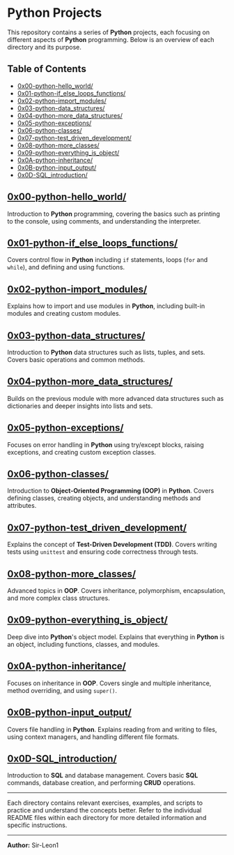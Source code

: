 # Python Projects

This repository contains a series of **Python** projects, each focusing on different aspects of **Python** programming. Below is an overview of each directory and its purpose.

## Table of Contents
- [0x00-python-hello_world/](#0x00-python-hello_world)
- [0x01-python-if_else_loops_functions/](#0x01-python-if_else_loops_functions)
- [0x02-python-import_modules/](#0x02-python-import_modules)
- [0x03-python-data_structures/](#0x03-python-data_structures)
- [0x04-python-more_data_structures/](#0x04-python-more_data_structures)
- [0x05-python-exceptions/](#0x05-python-exceptions)
- [0x06-python-classes/](#0x06-python-classes)
- [0x07-python-test_driven_development/](#0x07-python-test_driven_development)
- [0x08-python-more_classes/](#0x08-python-more_classes)
- [0x09-python-everything_is_object/](#0x09-python-everything_is_object)
- [0x0A-python-inheritance/](#0x0A-python-inheritance)
- [0x0B-python-input_output/](#0x0B-python-input_output)
- [0x0D-SQL_introduction/](#0x0D-SQL_introduction)

## [0x00-python-hello_world/](0x00-python-hello_world/)
Introduction to **Python** programming, covering the basics such as printing to the console, using comments, and understanding the interpreter.

## [0x01-python-if_else_loops_functions/](0x01-python-if_else_loops_functions/)
Covers control flow in **Python** including `if` statements, loops (`for` and `while`), and defining and using functions.

## [0x02-python-import_modules/](0x02-python-import_modules/)
Explains how to import and use modules in **Python**, including built-in modules and creating custom modules.

## [0x03-python-data_structures/](0x03-python-data_structures/)
Introduction to **Python** data structures such as lists, tuples, and sets. Covers basic operations and common methods.

## [0x04-python-more_data_structures/](0x04-python-more_data_structures/)
Builds on the previous module with more advanced data structures such as dictionaries and deeper insights into lists and sets.

## [0x05-python-exceptions/](0x05-python-exceptions/)
Focuses on error handling in **Python** using try/except blocks, raising exceptions, and creating custom exception classes.

## [0x06-python-classes/](0x06-python-classes/)
Introduction to **Object-Oriented Programming (OOP)** in **Python**. Covers defining classes, creating objects, and understanding methods and attributes.

## [0x07-python-test_driven_development/](0x07-python-test_driven_development/)
Explains the concept of **Test-Driven Development (TDD)**. Covers writing tests using `unittest` and ensuring code correctness through tests.

## [0x08-python-more_classes/](0x08-python-more_classes/)
Advanced topics in **OOP**. Covers inheritance, polymorphism, encapsulation, and more complex class structures.

## [0x09-python-everything_is_object/](0x09-python-everything_is_object/)
Deep dive into **Python**'s object model. Explains that everything in **Python** is an object, including functions, classes, and modules.

## [0x0A-python-inheritance/](0x0A-python-inheritance/)
Focuses on inheritance in **OOP**. Covers single and multiple inheritance, method overriding, and using `super()`.

## [0x0B-python-input_output/](0x0B-python-input_output/)
Covers file handling in **Python**. Explains reading from and writing to files, using context managers, and handling different file formats.

## [0x0D-SQL_introduction/](0x0D-SQL_introduction/)
Introduction to **SQL** and database management. Covers basic **SQL** commands, database creation, and performing **CRUD** operations.

---

Each directory contains relevant exercises, examples, and scripts to practice and understand the concepts better. Refer to the individual README files within each directory for more detailed information and specific instructions.

---

**Author:** Sir-Leon1
